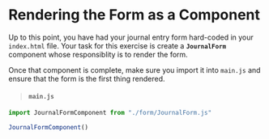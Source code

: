 # Rendering the Form as a Component

Up to this point, you have had your journal entry form hard-coded in your `index.html` file. Your task for this exercise is create a **`JournalForm`** component whose responsiblity is to render the form.

Once that component is complete, make sure you import it into `main.js` and ensure that the form is the first thing rendered.

> #### `main.js`

```js
import JournalFormComponent from "./form/JournalForm.js"

JournalFormComponent()
```
